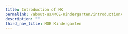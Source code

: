 ```yaml
---
title: Introduction of MK
permalink: /about-us/MOE-Kindergarten/introduction/
description: ""
third_nav_title: MOE Kindergarten
---
```

